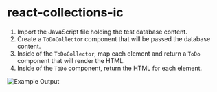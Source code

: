 # react-collections-ic

1. Import the JavaScript file holding the test database content.
2. Create a `ToDoCollector` component that will be passed the database content.
3. Inside of the `ToDoCollector`, map each element and return a `ToDo` component that will render the HTML.
4. Inside of the `ToDo` component, return the HTML for each element.

![Example Output](./2019-04-03_ic.png)
